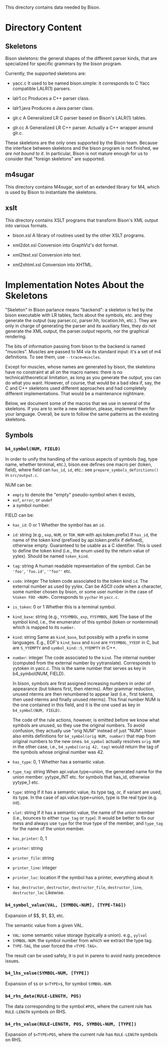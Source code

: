 This directory contains data needed by Bison.

# Directory Content
## Skeletons
Bison skeletons: the general shapes of the different parser kinds, that are
specialized for specific grammars by the bison program.

Currently, the supported skeletons are:

- yacc.c
  It used to be named bison.simple: it corresponds to C Yacc
  compatible LALR(1) parsers.

- lalr1.cc
  Produces a C++ parser class.

- lalr1.java
  Produces a Java parser class.

- glr.c
  A Generalized LR C parser based on Bison's LALR(1) tables.

- glr.cc
  A Generalized LR C++ parser.  Actually a C++ wrapper around glr.c.

These skeletons are the only ones supported by the Bison team.  Because the
interface between skeletons and the bison program is not finished, *we are
not bound to it*.  In particular, Bison is not mature enough for us to
consider that "foreign skeletons" are supported.

## m4sugar
This directory contains M4sugar, sort of an extended library for M4, which
is used by Bison to instantiate the skeletons.

## xslt
This directory contains XSLT programs that transform Bison's XML output into
various formats.

- bison.xsl
  A library of routines used by the other XSLT programs.

- xml2dot.xsl
  Conversion into GraphViz's dot format.

- xml2text.xsl
  Conversion into text.

- xml2xhtml.xsl
  Conversion into XHTML.

# Implementation Notes About the Skeletons

"Skeleton" in Bison parlance means "backend": a skeleton is fed by the bison
executable with LR tables, facts about the symbols, etc. and they generate
the output (say parser.cc, parser.hh, location.hh, etc.).  They are only in
charge of generating the parser and its auxiliary files, they do not
generate the XML output, the parser.output reports, nor the graphical
rendering.

The bits of information passing from bison to the backend is named
"muscles".  Muscles are passed to M4 via its standard input: it's a set of
m4 definitions.  To see them, use `--trace=muscles`.

Except for muscles, whose names are generated by bison, the skeletons have
no constraint at all on the macro names: there is no technical/theoretical
limitation, as long as you generate the output, you can do what you want.
However, of course, that would be a bad idea if, say, the C and C++
skeletons used different approaches and had completely different
implementations.  That would be a maintenance nightmare.

Below, we document some of the macros that we use in several of the
skeletons.  If you are to write a new skeleton, please, implement them for
your language.  Overall, be sure to follow the same patterns as the existing
skeletons.

## Symbols

### `b4_symbol(NUM, FIELD)`
In order to unify the handling of the various aspects of symbols (tag, type
name, whether terminal, etc.), bison.exe defines one macro per (token,
field), where field can `has_id`, `id`, etc.: see
`prepare_symbols_definitions()` in `src/output.c`.

NUM can be:
- `empty` to denote the "empty" pseudo-symbol when it exists,
- `eof`, `error`, or `undef`
- a symbol number.

FIELD can be:

- `has_id`: 0 or 1
  Whether the symbol has an `id`.

- `id`: string (e.g., `exp`, `NUM`, or `TOK_NUM` with api.token.prefix)
  If `has_id`, the name of the token kind (prefixed by api.token.prefix if
  defined), otherwise empty.  Guaranteed to be usable as a C identifier.
  This is used to define the token kind (i.e., the enum used by the return
  value of yylex).  Should be named `token_kind`.

- `tag`: string
  A human readable representation of the symbol.  Can be `'foo'`,
  `'foo.id'`, `'"foo"'` etc.

- `code`: integer
  The token code associated to the token kind `id`.
  The external number as used by yylex.  Can be ASCII code when a character,
  some number chosen by bison, or some user number in the case of `%token
  FOO <NUM>`.  Corresponds to `yychar` in `yacc.c`.

- `is_token`: 0 or 1
  Whether this is a terminal symbol.

- `kind_base`: string (e.g., `YYSYMBOL_exp`, `YYSYMBOL_NUM`)
  The base of the symbol kind, i.e., the enumerator of this symbol (token or
  nonterminal) which is mapped to its `number`.

- `kind`: string
  Same as `kind_base`, but possibly with a prefix in some languages.  E.g.,
  EOF's `kind_base` and `kind` are `YYSYMBOL_YYEOF` in C, but are
  `S_YYEMPTY` and `symbol_kind::S_YYEMPTY` in C++.

- `number`: integer
  The code associated to the `kind`.
  The internal number (computed from the external number by yytranslate).
  Corresponds to yytoken in yacc.c.  This is the same number that serves as
  key in b4_symbol(NUM, FIELD).

  In bison, symbols are first assigned increasing numbers in order of
  appearance (but tokens first, then nterms).  After grammar reduction,
  unused nterms are then renumbered to appear last (i.e., first tokens, then
  used nterms and finally unused nterms).  This final number NUM is the one
  contained in this field, and it is the one used as key in `b4_symbol(NUM,
  FIELD)`.

  The code of the rule actions, however, is emitted before we know what
  symbols are unused, so they use the original numbers.  To avoid confusion,
  they actually use "orig NUM" instead of just "NUM".  bison also emits
  definitions for `b4_symbol(orig NUM, number)` that map from original
  numbers to the new ones.  `b4_symbol` actually resolves `orig NUM` in the
  other case, i.e., `b4_symbol(orig 42, tag)` would return the tag of the
  symbols whose original number was 42.

- `has_type`: 0, 1
  Whether has a semantic value.

- `type_tag`: string
  When api.value.type=union, the generated name for the union member.
  yytype_INT etc. for symbols that has_id, otherwise yytype_1 etc.

- `type`: string
  If it has a semantic value, its type tag, or, if variant are used,
  its type.
  In the case of api.value.type=union, type is the real type (e.g. int).

- `slot`: string
  If it has a semantic value, the name of the union member (i.e., bounces to
  either `type_tag` or `type`).  It would be better to fix our mess and
  always use `type` for the true type of the member, and `type_tag` for the
  name of the union member.

- `has_printer`: 0, 1
- `printer`: string
- `printer_file`: string
- `printer_line`: integer
- `printer_loc`: location
  If the symbol has a printer, everything about it.

- `has_destructor`, `destructor`, `destructor_file`, `destructor_line`, `destructor_loc`
  Likewise.

### `b4_symbol_value(VAL, [SYMBOL-NUM], [TYPE-TAG])`
Expansion of $$, $1, $<TYPE-TAG>3, etc.

The semantic value from a given VAL.
- `VAL`: some semantic value storage (typically a union).  e.g., `yylval`
- `SYMBOL-NUM`: the symbol number from which we extract the type tag.
- `TYPE-TAG`, the user forced the `<TYPE-TAG>`.

The result can be used safely, it is put in parens to avoid nasty precedence
issues.

### `b4_lhs_value(SYMBOL-NUM, [TYPE])`
Expansion of `$$` or `$<TYPE>$`, for symbol `SYMBOL-NUM`.

### `b4_rhs_data(RULE-LENGTH, POS)`
The data corresponding to the symbol `#POS`, where the current rule has
`RULE-LENGTH` symbols on RHS.

### `b4_rhs_value(RULE-LENGTH, POS, SYMBOL-NUM, [TYPE])`
Expansion of `$<TYPE>POS`, where the current rule has `RULE-LENGTH` symbols
on RHS.

<!--

Local Variables:
mode: markdown
fill-column: 76
ispell-dictionary: "american"
End:

Copyright (C) 2002, 2008-2015, 2018-2021 Free Software Foundation, Inc.

This file is part of GNU Bison.

This program is free software: you can redistribute it and/or modify
it under the terms of the GNU General Public License as published by
the Free Software Foundation, either version 3 of the License, or
(at your option) any later version.

This program is distributed in the hope that it will be useful,
but WITHOUT ANY WARRANTY; without even the implied warranty of
MERCHANTABILITY or FITNESS FOR A PARTICULAR PURPOSE.  See the
GNU General Public License for more details.

You should have received a copy of the GNU General Public License
along with this program.  If not, see <https://www.gnu.org/licenses/>.

-->
